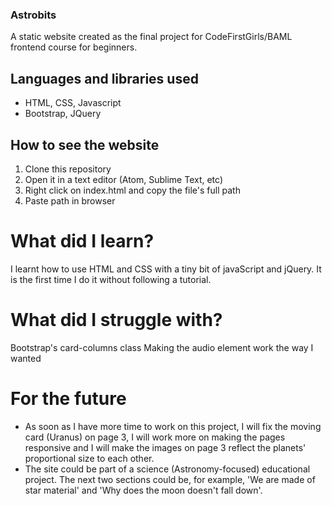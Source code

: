 ### Astrobits ###

A static website created as the final project for CodeFirstGirls/BAML frontend course for beginners.

## Languages and libraries used ##
* HTML, CSS, Javascript
* Bootstrap, JQuery

## How to see the website ##

1. Clone this repository
2. Open it in a text editor (Atom, Sublime Text, etc)
3. Right click on index.html and copy the file's full path
4. Paste path in browser


# What did I learn?

I learnt how to use HTML and CSS with a tiny bit of javaScript and jQuery. It is the first time I do it without following a tutorial.

# What did I struggle with?

Bootstrap's card-columns class
Making the audio element work the way I wanted


# For the future

* As soon as I have more time to work on this project, I will fix the moving card (Uranus) on page 3, I will work more on making the pages responsive and I will make the images on page 3 reflect the planets' proportional size to each other.
* The site could be part of a science (Astronomy-focused) educational project. The next two sections could be, for example, 'We are made of star material' and 'Why does the moon doesn't fall down'.
